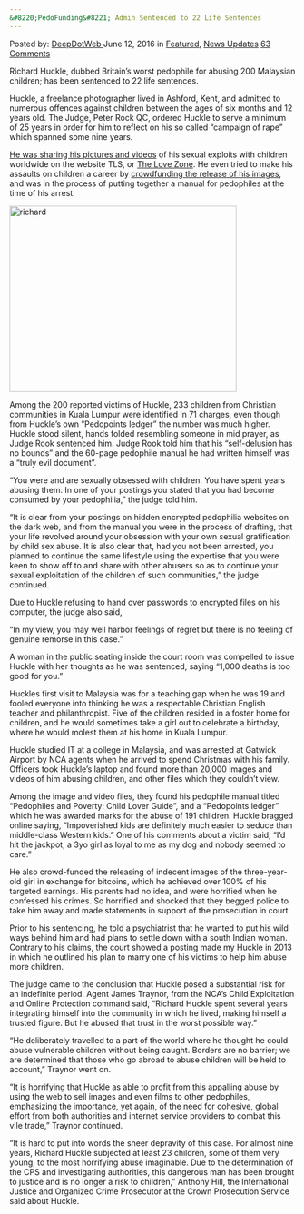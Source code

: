 ```yaml
---
&#8220;PedoFunding&#8221; Admin Sentenced to 22 Life Sentences
---
```

<article class="post-listing post-14474 post type-post status-publish format-standard has-post-thumbnail hentry category-deepdot-news category-news-updates tag-2700 tag-admin tag-life tag-pedofunding tag-sentenced tag-sentences">
    <div class="post-inner">
    <p class="post-meta">
    <span>Posted by: <a href="https://www.deepdotweb.com/author/admin/" title="">DeepDotWeb </a></span>
    <span>June 12, 2016</span>
    <span>in <a href="https://www.deepdotweb.com/category/deepdot-news/" rel="category tag">Featured</a>, <a href="https://www.deepdotweb.com/category/news-updates/" rel="category tag">News Updates</a></span>
    <span><a href="https://www.deepdotweb.com/2016/06/12/pedofunding-admin-sentenced-22-life-sentences/#comments">63 Comments</a></span>
    </p>
    <div class="clear"></div>
    <div class="entry">
    <p>Richard Huckle, dubbed Britain’s worst pedophile for abusing 200 Malaysian children; has been sentenced to 22 life sentences.</p>
    <p>Huckle, a freelance photographer lived in Ashford, Kent, and admitted to numerous offences against children between the ages of six months and 12 years old. The Judge, Peter Rock QC, ordered Huckle to serve a minimum of 25 years in order for him to reflect on his so called “campaign of rape” which spanned some nine years.</p>
    <p><a href="http://home.bt.com/news/uk-news/paedophile-huckle-handed-22-life-sentences-for-abusing-up-to-200-children-11364066415856">He was sharing his pictures and videos</a> of his sexual exploits with children worldwide on the website TLS, or <a href="https://www.deepdotweb.com/2015/08/11/australian-darkweb-pedo-site-admin-sentenced-to-35-years-in-jail/">The Love Zone</a>. He even tried to make his assaults on children a career by <a href="https://www.deepdotweb.com/2014/11/09/as-drug-markets-are-seized-pedophiles-launch-a-crowdfunding-site/">crowdfunding the release of his images</a>, and was in the process of putting together a manual for pedophiles at the time of his arrest.</p>
    <p><a href="https://www.deepdotweb.com/wp-content/uploads/2016/06/richard.jpg"><img class="aligncenter size-full wp-image-14475" src="https://www.deepdotweb.com/wp-content/uploads/2016/06/richard.jpg" alt="richard" width="400" height="328" srcset="https://www.deepdotweb.com/wp-content/uploads/2016/06/richard.jpg 400w, https://www.deepdotweb.com/wp-content/uploads/2016/06/richard-300x246.jpg 300w" sizes="(max-width: 400px) 100vw, 400px" /></a></p>
    <p>Among the 200 reported victims of Huckle, 233 children from Christian communities in Kuala Lumpur were identified in 71 charges, even though from Huckle’s own “Pedopoints ledger” the number was much higher. Huckle stood silent, hands folded resembling someone in mid prayer, as Judge Rook sentenced him. Judge Rook told him that his “self-delusion has no bounds” and the 60-page pedophile manual he had written himself was a “truly evil document”.</p>
    <p>“You were and are sexually obsessed with children. You have spent years abusing them. In one of your postings you stated that you had become consumed by your pedophilia,” the judge told him.</p>
    <p>“It is clear from your postings on hidden encrypted pedophilia websites on the dark web, and from the manual you were in the process of drafting, that your life revolved around your obsession with your own sexual gratification by child sex abuse. It is also clear that, had you not been arrested, you planned to continue the same lifestyle using the expertise that you were keen to show off to and share with other abusers so as to continue your sexual exploitation of the children of such communities,” the judge continued.</p>
    <p>Due to Huckle refusing to hand over passwords to encrypted files on his computer, the judge also said,</p>
    <p>“In my view, you may well harbor feelings of regret but there is no feeling of genuine remorse in this case.”</p>
    <p>A woman in the public seating inside the court room was compelled to issue Huckle with her thoughts as he was sentenced, saying “1,000 deaths is too good for you.”</p>
    <p>Huckles first visit to Malaysia was for a teaching gap when he was 19 and fooled everyone into thinking he was a respectable Christian English teacher and philanthropist. Five of the children resided in a foster home for children, and he would sometimes take a girl out to celebrate a birthday, where he would molest them at his home in Kuala Lumpur.</p>
    <p>Huckle studied IT at a college in Malaysia, and was arrested at Gatwick Airport by NCA agents when he arrived to spend Christmas with his family. Officers took Huckle’s laptop and found more than 20,000 images and videos of him abusing children, and other files which they couldn’t view.</p>
    <p>Among the image and video files, they found his pedophile manual titled “Pedophiles and Poverty: Child Lover Guide”, and a “Pedopoints ledger” which he was awarded marks for the abuse of 191 children. Huckle bragged online saying, “Impoverished kids are definitely much easier to seduce than middle-class Western kids.” One of his comments about a victim said, “I’d hit the jackpot, a 3yo girl as loyal to me as my dog and nobody seemed to care.”</p>
    <p>He also crowd-funded the releasing of indecent images of the three-year-old girl in exchange for bitcoins, which he achieved over 100% of his targeted earnings. His parents had no idea, and were horrified when he confessed his crimes. So horrified and shocked that they begged police to take him away and made statements in support of the prosecution in court.</p>
    <p>Prior to his sentencing, he told a psychiatrist that he wanted to put his wild ways behind him and had plans to settle down with a south Indian woman. Contrary to his claims, the court showed a posting made my Huckle in 2013 in which he outlined his plan to marry one of his victims to help him abuse more children.</p>
    <p>The judge came to the conclusion that Huckle posed a substantial risk for an indefinite period. Agent James Traynor, from the NCA’s Child Exploitation and Online Protection command said, “Richard Huckle spent several years integrating himself into the community in which he lived, making himself a trusted figure. But he abused that trust in the worst possible way.”</p>
    <p>“He deliberately travelled to a part of the world where he thought he could abuse vulnerable children without being caught. Borders are no barrier; we are determined that those who go abroad to abuse children will be held to account,” Traynor went on.</p>
    <p>“It is horrifying that Huckle as able to profit from this appalling abuse by using the web to sell images and even films to other pedophiles, emphasizing the importance, yet again, of the need for cohesive, global effort from both authorities and internet service providers to combat this vile trade,” Traynor continued.</p>
    <p>“It is hard to put into words the sheer depravity of this case. For almost nine years, Richard Huckle subjected at least 23 children, some of them very young, to the most horrifying abuse imaginable. Due to the determination of the CPS and investigating authorities, this dangerous man has been brought to justice and is no longer a risk to children,” Anthony Hill, the International Justice and Organized Crime Prosecutor at the Crown Prosecution Service said about Huckle.</p>
    </div>
    <span style="display:none"><a href="https://www.deepdotweb.com/tag/22/" rel="tag">22</a> <a href="https://www.deepdotweb.com/tag/admin/" rel="tag">admin</a> <a href="https://www.deepdotweb.com/tag/life/" rel="tag">life</a> <a href="https://www.deepdotweb.com/tag/pedofunding/" rel="tag">pedofunding</a> <a href="https://www.deepdotweb.com/tag/sentenced/" rel="tag">sentenced</a> <a href="https://www.deepdotweb.com/tag/sentences/" rel="tag">sentences</a></span> <span style="display:none" class="updated">2016-06-12</span>
    <div style="display:none" class="vcard author" itemprop="author" itemscope itemtype="http://schema.org/Person"><strong class="fn" itemprop="name"><a href="https://www.deepdotweb.com/author/admin/" title="Posts by DeepDotWeb" rel="author">DeepDotWeb</a></strong></div>
    </div>
</article>

